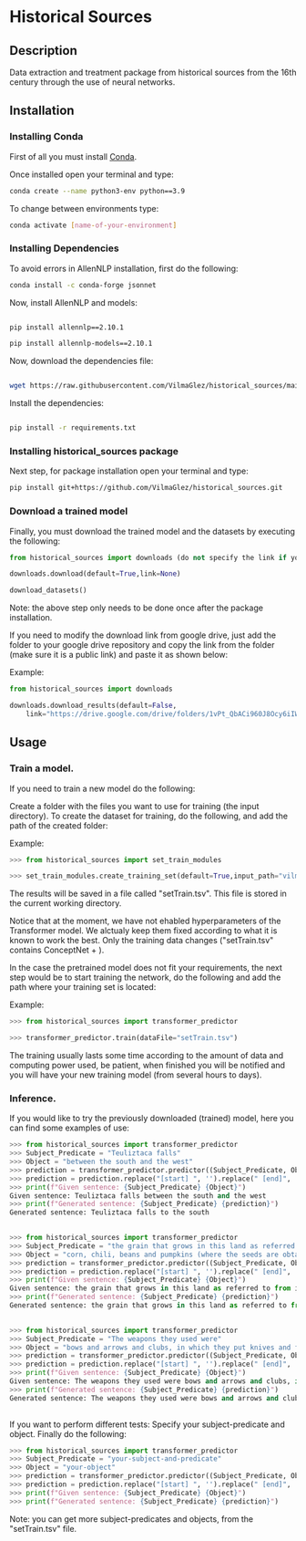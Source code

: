 # Historical Sources
## Description

Data extraction and treatment package from historical sources from the 16th century through the use of neural networks.

## Installation

### Installing Conda

First of all you must install [Conda](https://www.anaconda.com/products/distribution).

Once installed open your terminal and type:
```sh
conda create --name python3-env python==3.9
```
To change between environments type:

```sh
conda activate [name-of-your-environment]
```
### Installing Dependencies 

To avoid errors in AllenNLP installation, first do the following:

```sh
conda install -c conda-forge jsonnet
```
Now, install AllenNLP and models: 
 
```sh

pip install allennlp==2.10.1

```

```sh
pip install allennlp-models==2.10.1
```
Now, download the dependencies file: 
 
```sh

wget https://raw.githubusercontent.com/VilmaGlez/historical_sources/main/historical_sources/requirements.txt

```
Install the dependencies:

```sh

pip install -r requirements.txt

```

### Installing historical_sources package

Next step, for package installation open your terminal and type:

```sh 
pip install git+https://github.com/VilmaGlez/historical_sources.git
```
### Download a trained model

Finally, you must download the trained model and the datasets by executing the following:

```python
from historical_sources import downloads (do not specify the link if you want our pretrained model, which url is specified by default).

downloads.download(default=True,link=None)

download_datasets()

```
Note: the above step only needs to be done once after the package installation.

If you need to modify the download link from google drive, just add the folder to your google drive repository and copy the link from the folder (make sure it is a public link) and paste it as shown below:

Example:
```python
from historical_sources import downloads

downloads.download_results(default=False,
    link="https://drive.google.com/drive/folders/1vPt_QbACi960J8Ocy6iIWfUcd76a7Vrr?usp=share_link")

```

## Usage 

### Train a model. 

If you need to train a new model do the following:

Create a folder with the files you want to use for training (the input directory). To create the dataset for training, do the following, and add the path of the created folder:

Example:
```python 
>>> from historical_sources import set_train_modules

>>> set_train_modules.create_training_set(default=True,input_path="vilma/documentos/entrenamiento", common_sense_data=None)

```
The results will be saved in a file called "setTrain.tsv". This file is stored in the current working directory.

Notice that at the moment, we have not ehabled hyperparameters of the Transformer model. We alctualy keep them fixed according to what it is known to work the best. Only the training data changes ("setTrain.tsv" contains ConceptNet + <triplets from files in the input directory>).

In the case the pretrained model does not fit your requirements, the next step would be to start training the network, do the following and add the path where your training set is located:

Example:
```python
>>> from historical_sources import transformer_predictor

>>> transformer_predictor.train(dataFile="setTrain.tsv")

```
The training usually lasts some time according to the amount of data and computing power used, be patient, when finished you will be notified and you will have your new training model (from several hours to days).

### Inference.

If you would like to try the previously downloaded (trained) model, here you can find some examples of use:



```python
>>> from historical_sources import transformer_predictor
>>> Subject_Predicate = "Teuliztaca falls"
>>> Object = "between the south and the west"
>>> prediction = transformer_predictor.predictor((Subject_Predicate, Object))
>>> prediction = prediction.replace("[start] ", '').replace(" [end]", '')
>>> print(f"Given sentence: {Subject_Predicate} {Object}")
Given sentence: Teuliztaca falls between the south and the west
>>> print(f"Generated sentence: {Subject_Predicate} {prediction}")
Generated sentence: Teuliztaca falls to the south
 
```
 
```python
>>> from historical_sources import transformer_predictor
>>> Subject_Predicate = "the grain that grows in this land as referred to from its seeds is"
>>> Object = "corn, chili, beans and pumpkins (where the seeds are obtained), and sweet potatoes and yucca sweet potato, and anonas and tomatoes, and chia (in the form of zargatona), which is a seed that, ground and toasted, with stirred toasted corn, is a good concoction to drink; and the natives drink it, and consider it a very healthy and fresh thing."
>>> prediction = transformer_predictor.predictor((Subject_Predicate, Object))
>>> prediction = prediction.replace("[start] ", '').replace(" [end]", '')
>>> print(f"Given sentence: {Subject_Predicate} {Object}")
Given sentence: the grain that grows in this land as referred to from its seeds is corn, chili, beans and pumpkins (where the seeds are obtained), and sweet potatoes and yucca sweet potato, and anonas and tomatoes, and chia (in the form of zargatona), which is a seed that, ground and toasted, with stirred toasted corn, is a good concoction to drink; and the natives drink it, and consider it a very healthy and fresh thing.
>>> print(f"Generated sentence: {Subject_Predicate} {prediction}")
Generated sentence: the grain that grows in this land as referred to from its seeds is corn beans chili peppers and beans and chili and other legumes that they use for the rest
 
```
```python
>>> from historical_sources import transformer_predictor
>>> Subject_Predicate = "The weapons they used were"
>>> Object = "bows and arrows and clubs, in which they put knives and flint and some stones, which clubs served as weapon axes"
>>> prediction = transformer_predictor.predictor((Subject_Predicate, Object))
>>> prediction = prediction.replace("[start] ", '').replace(" [end]", '')
>>> print(f"Given sentence: {Subject_Predicate} {Object}")
Given sentence: The weapons they used were bows and arrows and clubs, in which they put knives and flint and some stones, which clubs served as weapon axes
>>> print(f"Generated sentence: {Subject_Predicate} {prediction}")
Generated sentence: The weapons they used were bows and arrows and clubs
 
```
If you want to perform different tests:
Specify your subject-predicate and object.
Finally do the following:

```python
>>> from historical_sources import transformer_predictor
>>> Subject_Predicate = "your-subject-and-predicate"
>>> Object = "your-object"
>>> prediction = transformer_predictor.predictor((Subject_Predicate, Object))
>>> prediction = prediction.replace("[start] ", '').replace(" [end]", '')
>>> print(f"Given sentence: {Subject_Predicate} {Object}")
>>> print(f"Generated sentence: {Subject_Predicate} {prediction}")
```
Note: you can get more subject-predicates and objects, from the "setTrain.tsv" file.





